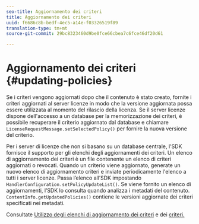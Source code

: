 ```yaml
---
seo-title: Aggiornamento dei criteri
title: Aggiornamento dei criteri
uuid: f6686c8b-bedf-4ec5-a14e-f03326519f89
translation-type: tm+mt
source-git-commit: 29bc8323460d9be0fce66cbea7c6fce46df20d61

---
```



# Aggiornamento dei criteri {#updating-policies}

Se i criteri vengono aggiornati dopo che il contenuto è stato creato, fornite i criteri aggiornati al server licenze in modo che la versione aggiornata possa essere utilizzata al momento del rilascio della licenza. Se il server licenze dispone dell&#39;accesso a un database per la memorizzazione dei criteri, è possibile recuperare il criterio aggiornato dal database e chiamare `LicenseRequestMessage.setSelectedPolicy()` per fornire la nuova versione del criterio.

Per i server di licenze che non si basano su un database centrale, l&#39;SDK fornisce il supporto per gli elenchi degli aggiornamenti dei criteri. Un elenco di aggiornamento dei criteri è un file contenente un elenco di criteri aggiornati o revocati. Quando un criterio viene aggiornato, generate un nuovo elenco di aggiornamento criteri e inviate periodicamente l&#39;elenco a tutti i server licenze. Passa l’elenco all’SDK impostando `HandlerConfiguration.setPolicyUpdateList()`. Se viene fornito un elenco di aggiornamenti, l’SDK lo consulta quando analizza i metadati del contenuto. `ContentInfo.getUpdatedPolicies()` contiene le versioni aggiornate dei criteri specificati nei metadati.

Consultate [Utilizzo degli elenchi di aggiornamento dei criteri](../../../aaxs-protecting-content/content-working-with-policies/content-working-with-policies-overview.md) e dei [criteri.](/help/digital-rights-management/protecting-content/working-policies-overview/policy-update-lists/working-with-policy-update-lists.md)
